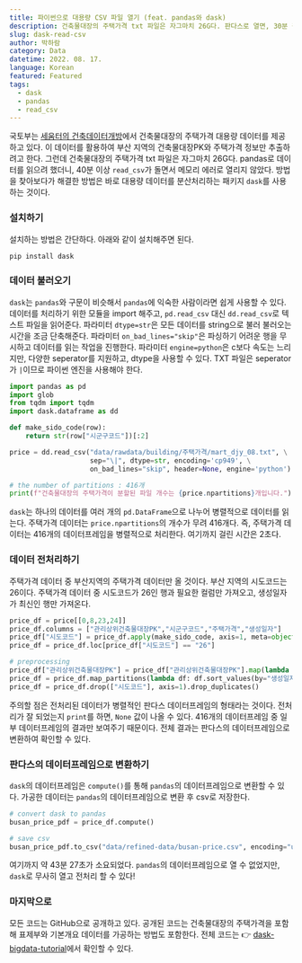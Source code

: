 ```yaml
---
title: 파이썬으로 대용량 CSV 파일 열기 (feat. pandas와 dask)
description: 건축물대장의 주택가격 txt 파일은 자그마치 26G다. 판다스로 열면, 30분 걸려도 메모리 에러로 안 열리는 파일을 dask로 1초 만에 열어보자.
slug: dask-read-csv
author: 박하람
category: Data
datetime: 2022. 08. 17.
language: Korean
featured: Featured
tags:
  - dask
  - pandas
  - read_csv
---
```


국토부는 [세움터의 건축데이터개방](https://open.eais.go.kr/opnsvc/opnSvcInqireView.do?viewType=7)에서 건축물대장의 주택가격 대용량 데이터를 제공하고 있다. 이 데이터를 활용하여 부산 지역의 건축물대장PK와 주택가격 정보만 추출하려고 한다. 그런데 건축물대장의 주택가격 txt 파일은 자그마치 26G다. pandas로 데이터를 읽으려 했더니, 40분 이상 `read_csv`가 돌면서 메모리 에러로 열리지 않았다. 방법을 찾아보다가 해결한 방법은 바로 대용량 데이터를 분산처리하는 패키지 `dask`를 사용하는 것이다. 


### 설치하기

설치하는 방법은 간단하다. 아래와 같이 설치해주면 된다. 

```bash
pip install dask
```

### 데이터 불러오기 

`dask`는 `pandas`와 구문이 비슷해서 `pandas`에 익숙한 사람이라면 쉽게 사용할 수 있다. 데이터를 처리하기 위한 모듈을 import 해주고, `pd.read_csv` 대신 `dd.read_csv`로 텍스트 파일을 읽어준다. 파라미터 `dtype=str`은 모든 데이터를 string으로 불러 불러오는 시간을 조금 단축해준다. 파라미터 `on_bad_lines="skip"`은 파싱하기 어려운 행을 무시하고 데이터를 읽는 작업을 진행한다. 파라미터 `engine=python`은 c보다 속도는 느리지만, 다양한 seperator를 지원하고, dtype을 사용할 수 있다. TXT 파일은 seperator가  `|`이므로 파이썬 엔진을 사용해야 한다.

```py
import pandas as pd 
import glob
from tqdm import tqdm
import dask.dataframe as dd

def make_sido_code(row):
    return str(row["시군구코드"])[:2]

price = dd.read_csv("data/rawdata/building/주택가격/mart_djy_08.txt", \
                    sep="\|", dtype=str, encoding='cp949', \
                    on_bad_lines="skip", header=None, engine='python')

# the number of partitions : 416개
print(f"건축물대장의 주택가격이 분할된 파일 개수는 {price.npartitions}개입니다.")
```
`dask`는 하나의 데이터를 여러 개의 `pd.DataFrame`으로 나누어 병렬적으로 데이터를 읽는다. 주택가격 데이터는 `price.npartitions`의 개수가 무려 416개다. 즉, 주택가격 데이터는 416개의 데이터프레임을 병렬적으로 처리한다. 여기까지 걸린 시간은 2초다. 

### 데이터 전처리하기 

주택가격 데이터 중 부산지역의 주택가격 데이터만 올 것이다. 부산 지역의 시도코드는 26이다. 주택가격 데이터 중 시도코드가 26인 행과 필요한 컬럼만 가져오고, 생성일자가 최신인 행만 가져온다. 

```py
price_df = price[[0,8,23,24]]
price_df.columns = ["관리상위건축물대장PK","시군구코드","주택가격","생성일자"]
price_df["시도코드"] = price_df.apply(make_sido_code, axis=1, meta=object)
price_df = price_df.loc[price_df["시도코드"] == "26"]

# preprocessing
price_df["관리상위건축물대장PK"] = price_df["관리상위건축물대장PK"].map(lambda x: x.strip())
price_df = price_df.map_partitions(lambda df: df.sort_values(by="생성일자", ascending=False))
price_df = price_df.drop(["시도코드"], axis=1).drop_duplicates()
```
주의할 점은 전처리된 데이터가 병렬적인 판다스 데이터프레임의 형태라는 것이다. 전처리가 잘 되었는지 `print`를 하면, `None` 값이 나올 수 있다. 416개의 데이터프레임 중 일부 데이터프레임의 결과만 보여주기 때문이다. 전체 결과는 판다스의 데이터프레임으로 변환하여 확인할 수 있다.

### 판다스의 데이터프레임으로 변환하기 

`dask`의 데이터프레임은 `compute()`를 통해 `pandas`의 데이터프레임으로 변환할 수 있다. 가공한 데이터는 `pandas`의 데이터프레임으로 변환 후 csv로 저장한다.

```py
# convert dask to pandas
busan_price_pdf = price_df.compute()

# save csv
busan_price_pdf.to_csv("data/refined-data/busan-price.csv", encoding="utf-8", index=False)
```
여기까지 약 43분 27초가 소요되었다. `pandas`의 데이터프레임으로 열 수 없었지만, `dask`로 무사히 열고 전처리 할 수 있다!

### 마지막으로 

모든 코드는 GitHub으로 공개하고 있다. 공개된 코드는 건축물대장의 주택가격을 포함해 표제부와 기본개요 데이터를 가공하는 방법도 포함한다. 전체 코드는 👉 [dask-bigdata-tutorial](https://github.com/givemetarte/dask-bigdata-tutorial/blob/main/dask-big-data.ipynb)에서 확인할 수 있다.